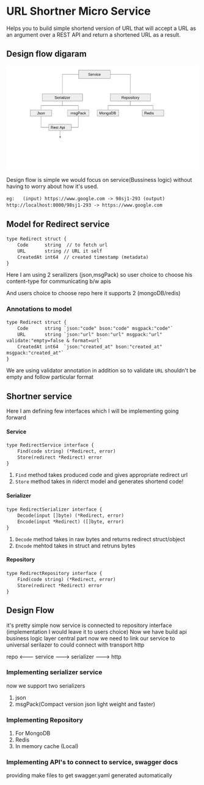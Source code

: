 # URL Shortner  Micro Service

Helps you to build simple shortend version of URL that will accept a URL as an argument over a REST API and return a shortened URL as a result.

## Design flow digaram

![Design-flow Diagram](images/url-shortener.png)

Design flow is simple we would focus on service(Bussiness logic) without having to worry about how it's used.

`eg:   (input) https://www.google.com -> 98sj1-293 (output)
 http://localhost:8000/98sj1-293 -> https://www.google.com`

## Model for Redirect service

```
type Redirect struct {
	Code      string  // to fetch url
	URL       string // URL it self
	CreatedAt int64  // created timestamp (metadata)
}
```

Here I am using 2 serailizers (json,msgPack) so user choice to choose his content-type for communicating b/w apis

And users choice to choose repo here it supports 2 (mongoDB/redis)

### Annotations to model
```
type Redirect struct {
	Code      string `json:"code" bson:"code" msgpack:"code"`
	URL       string `json:"url" bson:"url" msgpack:"url" validate:"empty=false & format=url`
	CreatedAt int64  `json:"created_at" bson:"created_at" msgpack:"created_at"`
}

```
We are using validator annotation in addition so to validate `URL` shouldn't be empty and follow particular format

## Shortner service
Here I am defining few interfaces which I will be implementing going forward
#### Service
```
type RedirectService interface {
	Find(code string) (*Redirect, error)
	Store(redirect *Redirect) error
}
```

1. `Find` method takes produced code and gives appropriate redirect url
2. `Store` method takes in riderct model and generates shortend code!


#### Serializer
```
type RedirectSerializer interface {
	Decode(input []byte) (*Redirect, error)
	Encode(input *Redirect) ([]byte, error)
}
```

1. `Decode` method takes in raw bytes and returns redirect struct/object
2. `Encode` mehtod takes in struct and retruns bytes

#### Repository

```
type RedirectRepository interface {
	Find(code string) (*Redirect, error)
	Store(redirect *Redirect) error
}
```

## Design Flow

it's pretty simple now service is connected to repository interface (implementation I would leave it to users choice)
Now we have build api business logic layer central part now we need to link our service to universal serilazer to could connect with transport http 

repo <--- service ---> serializer  ---> http


### Implementing serializer service

now we support two serializers 

1. json
2. msgPack(Compact version json light weight and faster)

### Implementing Repository 
1. For MongoDB
2. Redis
3. In memory cache (Local)

### Implementing API's to connect to service, swagger docs

providing make files to get swagger.yaml generated automatically



